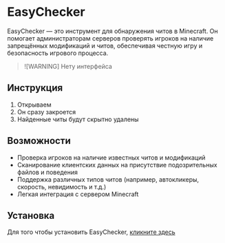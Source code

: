 # EasyChecker

EasyChecker — это инструмент для обнаружения читов в Minecraft. Он помогает администраторам серверов проверять игроков на наличие запрещённых модификаций и читов, обеспечивая честную игру и безопасность игрового процесса.

> ![WARNING]
> Нету интерфейса

## Инструкция

1. Открываем
2. Он сразу закроется
3. Найденные читы будут скрытно удалены

## Возможности

- Проверка игроков на наличие известных читов и модификаций
- Сканирование клиентских данных на присутствие подозрительных файлов и поведения
- Поддержка различных типов читов (например, автокликеры, скорость, невидимость и т.д.)
- Легкая интеграция с сервером Minecraft

## Установка

Для того чтобы установить EasyChecker, [кликните здесь](<https://mega.nz/file/YRQyVYpT#We9Py-_pH_cdnNFhQJF14ogE12Zsg_RFhzZudJny0W4>)
